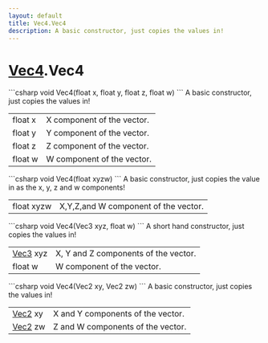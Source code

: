 ```yaml
---
layout: default
title: Vec4.Vec4
description: A basic constructor, just copies the values in!
---
```

# [Vec4]({{site.url}}/Pages/Reference/Vec4.html).Vec4

<div class='signature' markdown='1'>
```csharp
void Vec4(float x, float y, float z, float w)
```
A basic constructor, just copies the values in!
</div>

|  |  |
|--|--|
|float x|X component of the vector.|
|float y|Y component of the vector.|
|float z|Z component of the vector.|
|float w|W component of the vector.|

<div class='signature' markdown='1'>
```csharp
void Vec4(float xyzw)
```
A basic constructor, just copies the value in as the x, y,
z and w components!
</div>

|  |  |
|--|--|
|float xyzw|X,Y,Z,and W component of the vector.|

<div class='signature' markdown='1'>
```csharp
void Vec4(Vec3 xyz, float w)
```
A short hand constructor, just copies the values in!
</div>

|  |  |
|--|--|
|[Vec3]({{site.url}}/Pages/Reference/Vec3.html) xyz|X, Y and Z components of the vector.|
|float w|W component of the vector.|

<div class='signature' markdown='1'>
```csharp
void Vec4(Vec2 xy, Vec2 zw)
```
A basic constructor, just copies the values in!
</div>

|  |  |
|--|--|
|[Vec2]({{site.url}}/Pages/Reference/Vec2.html) xy|X and Y components of the vector.|
|[Vec2]({{site.url}}/Pages/Reference/Vec2.html) zw|Z and W components of the vector.|





